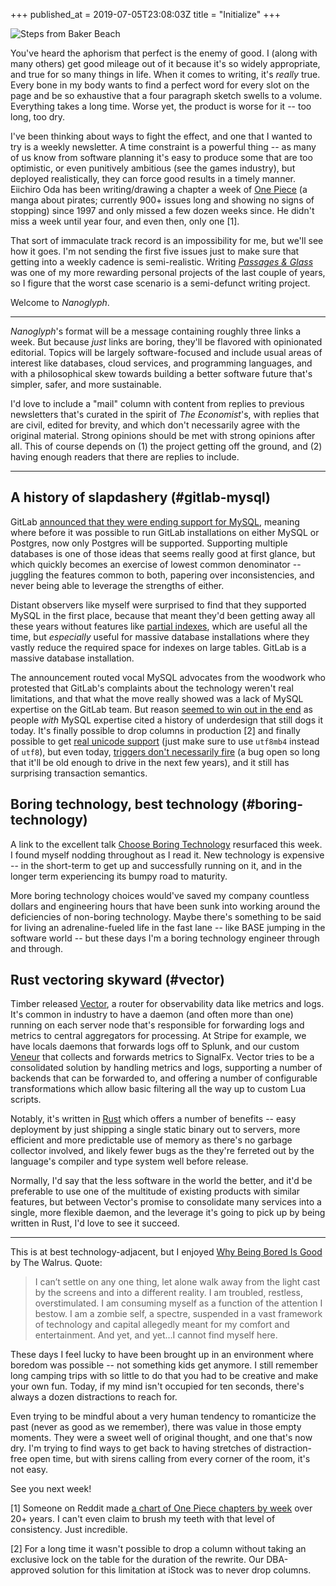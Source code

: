 +++
published_at = 2019-07-05T23:08:03Z
title = "Initialize"
+++

![Steps from Baker Beach](/assets/images/nanoglyphs/001-initialize/steps@2x.jpg)

You've heard the aphorism that perfect is the enemy of
good. I (along with many others) get good mileage out of it
because it's so widely appropriate, and true for so many
things in life. When it comes to writing, it's _really_
true. Every bone in my body wants to find a perfect word
for every slot on the page and be so exhaustive that a four
paragraph sketch swells to a volume. Everything takes a
long time. Worse yet, the product is worse for it -- too
long, too dry.

I've been thinking about ways to fight the effect, and one
that I wanted to try is a weekly newsletter. A time
constraint is a powerful thing -- as many of us know from
software planning it's easy to produce some that are too
optimistic, or even punitively ambitious (see the games
industry), but deployed realistically, they can force good
results in a timely manner. Eiichiro Oda has been
writing/drawing a chapter a week of [One Piece][onepiece]
(a manga about pirates; currently 900+ issues long and
showing no signs of stopping) since 1997 and only missed a
few dozen weeks since. He didn't miss a week until year
four, and even then, only one [1].

That sort of immaculate track record is an impossibility
for me, but we'll see how it goes. I'm not sending the
first five issues just to make sure that getting into a
weekly cadence is semi-realistic. Writing [_Passages &
Glass_](/newsletter) was one of my more rewarding personal
projects of the last couple of years, so I figure that the
worst case scenario is a semi-defunct writing project.

Welcome to _Nanoglyph_.

---

_Nanoglyph_'s format will be a message containing roughly
three links a week. But because _just_ links are boring,
they'll be flavored with opinionated editorial. Topics will
be largely software-focused and include usual areas of
interest like databases, cloud services, and programming
languages, and with a philosophical skew towards building a
better software future that's simpler, safer, and more
sustainable.

I'd love to include a "mail" column with content from
replies to previous newsletters that's curated in the
spirit of _The Economist_'s, with replies that are civil,
edited for brevity, and which don't necessarily agree with
the original material. Strong opinions should be met with
strong opinions after all. This of course depends on (1)
the project getting off the ground, and (2) having enough
readers that there are replies to include.

---

## A history of slapdashery (#gitlab-mysql)

GitLab [announced that they were ending support for
MySQL][gitlabmysql], meaning where before it was possible
to run GitLab installations on either MySQL or Postgres,
now only Postgres will be supported. Supporting multiple
databases is one of those ideas that seems really good at
first glance, but which quickly becomes an exercise of
lowest common denominator -- juggling the features common
to both, papering over inconsistencies, and never being
able to leverage the strengths of either.

Distant observers like myself were surprised to find that
they supported MySQL in the first place, because that meant
they'd been getting away all these years without features
like [partial indexes][partial], which are useful all the
time, but _especially_ useful for massive database
installations where they vastly reduce the required space
for indexes on large tables. GitLab is a massive database
installation.

The announcement routed vocal MySQL advocates from the
woodwork who protested that GitLab's complaints about the
technology weren't real limitations, and that what the move
really showed was a lack of MySQL expertise on the GitLab
team. But reason [seemed to win out in the
end][mysqlcomment] as people _with_ MySQL expertise cited a
history of underdesign that still dogs it today. It's
finally possible to drop columns in production [2] and
finally possible to get [real unicode
support][mysqlunicode] (just make sure to use `utf8mb4`
instead of `utf8`), but even today, [triggers don't
necessarily fire][mysqltriggers] (a bug open so long that
it'll be old enough to drive in the next few years), and it
still has surprising transaction semantics.

## Boring technology, best technology (#boring-technology)

A link to the excellent talk [Choose Boring
Technology][boring] resurfaced this week. I found myself
nodding throughout as I read it. New technology is
expensive -- in the short-term to get up and successfully
running on it, and in the longer term experiencing its
bumpy road to maturity.

More boring technology choices would've saved my company
countless dollars and engineering hours that have been sunk
into working around the deficiencies of non-boring
technology. Maybe there's something to be said for living
an adrenaline-fueled life in the fast lane -- like BASE
jumping in the software world -- but these days I'm a
boring technology engineer through and through.

## Rust vectoring skyward (#vector)

Timber released [Vector][vector], a router for
observability data like metrics and logs. It's common in
industry to have a daemon (and often more than one) running
on each server node that's responsible for forwarding logs
and metrics to central aggregators for processing. At
Stripe for example, we have locals daemons that forwards
logs off to Splunk, and our custom [Veneur][veneur] that
collects and forwards metrics to SignalFx. Vector tries to
be a consolidated solution by handling metrics and logs,
supporting a number of backends that can be forwarded to,
and offering a number of configurable transformations which
allow basic filtering all the way up to custom Lua scripts.

Notably, it's written in [Rust][rust] which offers a
number of benefits -- easy deployment by just shipping a
single static binary out to servers, more efficient and
more predictable use of memory as there's no garbage
collector involved, and likely fewer bugs as the they're
ferreted out by the language's compiler and type system
well before release.

Normally, I'd say that the less software in the world the
better, and it'd be preferable to use one of the multitude
of existing products with similar features, but between
Vector's promise to consolidate many services into a
single, more flexible daemon, and the leverage it's going
to pick up by being written in Rust, I'd love to see it
succeed.

---

This is at best technology-adjacent, but I enjoyed [Why
Being Bored Is Good][boredisgood] by The Walrus. Quote:

> I can’t settle on any one thing, let alone walk away from
> the light cast by the screens and into a different
> reality. I am troubled, restless, overstimulated. I am
> consuming myself as a function of the attention I bestow.
> I am a zombie self, a spectre, suspended in a vast
> framework of technology and capital allegedly meant for
> my comfort and entertainment. And yet, and yet…I cannot
> find myself here.

These days I feel lucky to have been brought up in an
environment where boredom was possible -- not something
kids get anymore. I still remember long camping trips with
so little to do that you had to be creative and make your
own fun. Today, if my mind isn't occupied for ten seconds,
there's always a dozen distractions to reach for.

Even trying to be mindful about a very human tendency to
romanticize the past (never as good as we remember), there
was value in those empty moments. They were a sweet well of
original thought, and one that's now dry. I'm trying to
find ways to get back to having stretches of
distraction-free open time, but with sirens calling from
every corner of the room, it's not easy.

See you next week!

[1] Someone on Reddit made [a chart of One Piece chapters
by week][onepiecechart] over 20+ years. I can't even claim
to brush my teeth with that level of consistency. Just
incredible.

[2] For a long time it wasn't possible to drop a column
without taking an exclusive lock on the table for the
duration of the rewrite. Our DBA-approved solution for this
limitation at iStock was to never drop columns.

[boredisgood]: https://thewalrus.ca/why-being-bored-is-good/
[boring]: http://boringtechnology.club/
[gitlabmysql]: https://about.gitlab.com/2019/06/27/removing-mysql-support/
[mysqlcomment]: https://news.ycombinator.com/item?id=20345204
[mysqltriggers]: https://bugs.mysql.com/bug.php?id=11472
[mysqlunicode]: https://medium.com/@adamhooper/in-mysql-never-use-utf8-use-utf8mb4-11761243e434
[onepiece]: https://en.wikipedia.org/wiki/One_Piece
[onepiecechart]: https://i.redd.it/l7leyqae5hy01.png
[partial]: https://www.postgresql.org/docs/current/indexes-partial.html
[rust]: https://www.rust-lang.org/
[vector]: https://github.com/timberio/vector
[veneur]: https://github.com/stripe/veneur
